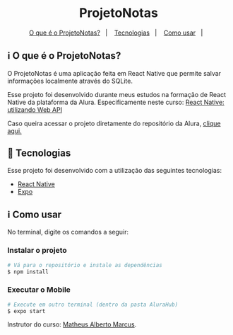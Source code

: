 <h1 align="center"> 
	ProjetoNotas 
</h1>

<p align="center">
  <a href="#information_source-o-que-é-o-projetonotas">O que é o ProjetoNotas?</a>&nbsp;&nbsp;&nbsp;|&nbsp;&nbsp;&nbsp;
  <a href="#rocket-Tecnologias">Tecnologias</a>&nbsp;&nbsp;&nbsp;|&nbsp;&nbsp;&nbsp;
  <a href="#information_source-como-usar">Como usar</a>&nbsp;&nbsp;&nbsp;|&nbsp;&nbsp;&nbsp;
</p>

## :information_source: O que é o ProjetoNotas?

O ProjetoNotas é uma aplicação feita em React Native que permite salvar informações localmente através do SQLite.

Esse projeto foi desenvolvido durante meus estudos na formação de React Native da plataforma da Alura. Especificamente neste curso:
<a href="https://www.alura.com.br/curso-online-react-native-informacoes-localmente">React Native: utilizando Web API</a>

Caso queira acessar o projeto diretamente do repositório da Alura, <a href="https://github.com/alura-cursos/salvandoLocalmente/tree/aula4">clique aqui.</a>


## :rocket: Tecnologias

Esse projeto foi desenvolvido com a utilização das seguintes tecnologias:
- [React Native][rn]
- [Expo][expo]

## :information_source: Como usar

No terminal, digite os comandos a seguir:

### Instalar o projeto

```bash
# Vá para o repositório e instale as dependências
$ npm install
```

### Executar o Mobile

```bash
# Execute em outro terminal (dentro da pasta AluraHub)
$ expo start
```


Instrutor do curso: [Matheus Alberto Marcus](https://www.linkedin.com/in/matheus-alberto-marcus/?original_referer=https%3A%2F%2Fwww.alura.com.br%2F). 

[nodejs]: https://nodejs.org/
[expo]: https://docs.expo.dev/
[rn]: https://facebook.github.io/react-native/
